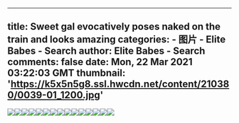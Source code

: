 
---
title: Sweet gal evocatively poses naked on the train and looks amazing
categories: 
    - 图片
    - Elite Babes - Search
author: Elite Babes - Search
comments: false
date: Mon, 22 Mar 2021 03:22:03 GMT
thumbnail: 'https://k5x5n5g8.ssl.hwcdn.net/content/210380/0039-01_1200.jpg'
---

<div>   
<img src="https://k5x5n5g8.ssl.hwcdn.net/content/210380/0039-01_1200.jpg" referrerpolicy="no-referrer"><img src="https://k5x5n5g8.ssl.hwcdn.net/content/210380/0039-02_1200.jpg" referrerpolicy="no-referrer"><img src="https://k5x5n5g8.ssl.hwcdn.net/content/210380/0039-03_1200.jpg" referrerpolicy="no-referrer"><img src="https://k5x5n5g8.ssl.hwcdn.net/content/210380/0039-04_1200.jpg" referrerpolicy="no-referrer"><img src="https://k5x5n5g8.ssl.hwcdn.net/content/210380/0039-05_1800.jpg" referrerpolicy="no-referrer"><img src="https://k5x5n5g8.ssl.hwcdn.net/content/210380/0039-06_1200.jpg" referrerpolicy="no-referrer"><img src="https://k5x5n5g8.ssl.hwcdn.net/content/210380/0039-07_1200.jpg" referrerpolicy="no-referrer"><img src="https://k5x5n5g8.ssl.hwcdn.net/content/210380/0039-08_1200.jpg" referrerpolicy="no-referrer"><img src="https://k5x5n5g8.ssl.hwcdn.net/content/210380/0039-09_1200.jpg" referrerpolicy="no-referrer"><img src="https://k5x5n5g8.ssl.hwcdn.net/content/210380/0039-10_1200.jpg" referrerpolicy="no-referrer"><img src="https://k5x5n5g8.ssl.hwcdn.net/content/210380/0039-11_1200.jpg" referrerpolicy="no-referrer"><img src="https://k5x5n5g8.ssl.hwcdn.net/content/210380/0039-12_1200.jpg" referrerpolicy="no-referrer"><img src="https://k5x5n5g8.ssl.hwcdn.net/content/210380/0039-13_1200.jpg" referrerpolicy="no-referrer"><img src="https://k5x5n5g8.ssl.hwcdn.net/content/210380/0039-14_1800.jpg" referrerpolicy="no-referrer"><img src="https://k5x5n5g8.ssl.hwcdn.net/content/210380/0039-15_1800.jpg" referrerpolicy="no-referrer">  
</div>
            